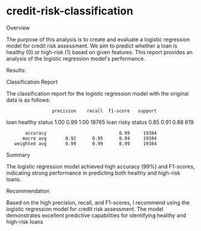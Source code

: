 # credit-risk-classification

Overview

The purpose of this analysis is to create and evaluate a logistic regression model for credit risk assessment. We aim to predict whether a loan is healthy (0) or high-risk (1) based on given features. This report provides an analysis of the logistic regression model's performance.

Results:

Classification Report

The classification report for the logistic regression model with the original data is as follows:

                     precision    recall  f1-score   support

loan healthy status 1.00 0.99 1.00 18765
loan risky status 0.85 0.91 0.88 619

           accuracy                           0.99     19384
          macro avg       0.92      0.95      0.94     19384
       weighted avg       0.99      0.99      0.99     19384

Summary

The logistic regression model achieved high accuracy (99%) and F1-scores, indicating strong performance in predicting both healthy and high-risk loans.

Recommendation

Based on the high precision, recall, and F1-scores, I recommend using the logistic regression model for credit risk assessment. The model demonstrates excellent predictive capabilities for identifying healthy and high-risk loans
